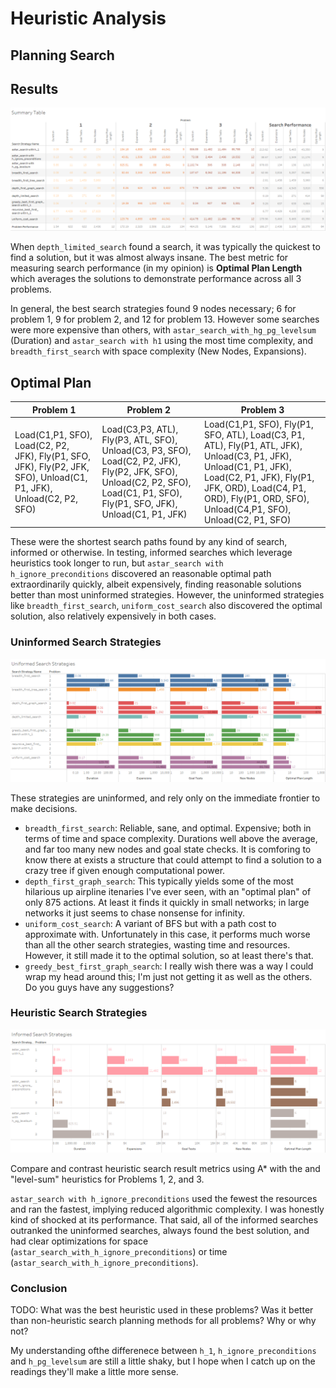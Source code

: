 # Heuristic Analysis
## Planning Search

## Results

![](images/SummaryTable.png)

When `depth_limited_search` found a search, it was typically the quickest to find a solution, but it was almost always insane. The best metric for measuring search performance (in my opinion) is **Optimal Plan Length** which averages the solutions to demonstrate performance across all 3 problems. 

In general, the best search strategies found 9 nodes necessary; 6 for problem 1, 9 for problem 2, and 12 for problem 13. However some searches were more expensive than others, with `astar_search_with_hg_pg_levelsum` (Duration) and `astar_search with h1` using the most time complexity, and `breadth_first_search` with space complexity (New Nodes, Expansions).

## Optimal Plan


| Problem 1                                                                                                       | Problem 2                                                                                                                                                              | Problem 3                                                                                                                                                                                                                      |
|-----------------------------------------------------------------------------------------------------------------|------------------------------------------------------------------------------------------------------------------------------------------------------------------------|--------------------------------------------------------------------------------------------------------------------------------------------------------------------------------------------------------------------------------|
| Load(C1,P1, SFO), Load(C2, P2, JFK), Fly(P1, SFO, JFK), Fly(P2, JFK, SFO), Unload(C1, P1, JFK), Unload(C2, P2, SFO) | Load(C3,P3, ATL), Fly(P3, ATL, SFO), Unload(C3, P3, SFO), Load(C2, P2, JFK), Fly(P2, JFK, SFO), Unload(C2, P2, SFO), Load(C1, P1, SFO), Fly(P1, SFO, JFK), Unload(C1, P1, JFK) | Load(C1,P1, SFO), Fly(P1, SFO, ATL), Load(C3, P1, ATL), Fly(P1, ATL, JFK), Unload(C3, P1, JFK), Unload(C1, P1, JFK), Load(C2, P1, JFK), Fly(P1, JFK, ORD), Load(C4, P1, ORD), Fly(P1, ORD, SFO), Unload(C4,P1, SFO), Unload(C2, P1, SFO) |

These were the shortest search paths found by any kind of search, informed or otherwise. In testing, informed searches which leverage heuristics took longer to run, but `astar_search with h_ignore_preconditions` discovered an reasonable optimal path extraordinarily quickly, albeit expensively, finding reasonable solutions better than most uninformed strategies. However, the uninformed strategies like `breadth_first_search`, `uniform_cost_search` also discovered the optimal solution, also relatively expensively in both cases. 

### Uninformed Search Strategies

![](images/UniformedStrategies.png)

These strategies are uninformed, and rely only on the immediate frontier to make decisions. 

* `breadth_first_search`: Reliable, sane, and optimal. Expensive; both in terms of time and space complexity. Durations well above the average, and far too many new nodes and goal state checks. It is comforing to know there at exists a structure that could attempt to find a solution to a crazy tree if given enough computational power. 
* `depth_first_graph_search`: This typically yields some of the most hilarious up airpline itenaries I've ever seen, with an "optimal plan" of only 875 actions. At least it finds it quickly in small networks; in large networks it just seems to chase nonsense for infinity. 
*  `uniform_cost_search`: A variant of BFS but with a path cost to approximate with. Unfortunately in this case, it performs much worse than all the other search strategies, wasting time and resources. However, it still made it to the optimal solution, so at least there's that. 
* `greedy_best_first_graph_search`: I really wish there was a way I could wrap my head around this; I'm just not getting it as well as the others. Do you guys have any suggestions? 

### Heuristic Search Strategies

![](images/InformedStrategies.png)

Compare and contrast heuristic search result metrics using A* with the and "level-sum" heuristics for Problems 1, 2, and 3.

`astar_search with h_ignore_preconditions` used the fewest the resources and ran the fastest, implying reduced algorithmic complexity. I was honestly kind of shocked at its performance. That said, all of the informed searches outranked the uninformed searches, always found the best solution, and had clear optimizations for space (`astar_search_with_h_ignore_preconditions`) or time (`astar_search_with_h_ignore_preconditions`). 

### Conclusion
TODO: What was the best heuristic used in these problems? Was it better than non-heuristic search planning methods for all problems? Why or why not?

My understanding ofthe differenece between `h_1`, `h_ignore_preconditions` and `h_pg_levelsum` are still a little shaky, but I hope when I catch up on the readings they'll make a little more sense. 


